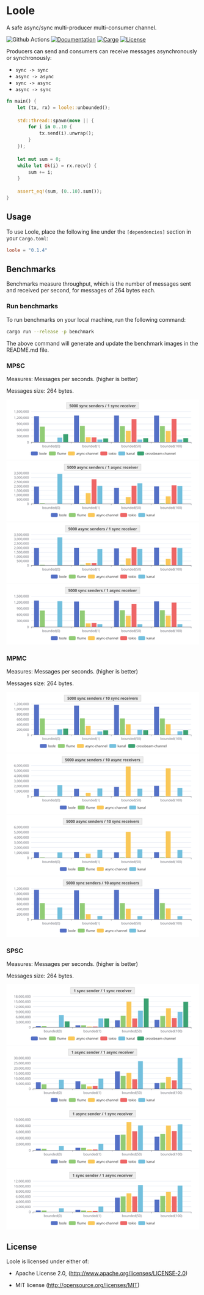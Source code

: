 # Loole

A safe async/sync multi-producer multi-consumer channel.

![Github Actions](https://github.com/mahdi-shojaee/loole/actions/workflows/rust.yml/badge.svg?branch=master)
[![Documentation](https://docs.rs/loole/badge.svg)](https://docs.rs/loole)
[![Cargo](https://img.shields.io/crates/v/loole.svg)](https://crates.io/crates/loole)
[![License](https://img.shields.io/badge/license-MIT%2FApache--2.0-blue.svg)](https://github.com/mahdi-shojaee/loole)

Producers can send and consumers can receive messages asynchronously or synchronously:

- `sync -> sync`
- `async -> async`
- `sync -> async`
- `async -> sync`

```rust
fn main() {
    let (tx, rx) = loole::unbounded();

    std::thread::spawn(move || {
        for i in 0..10 {
            tx.send(i).unwrap();
        }
    });

    let mut sum = 0;
    while let Ok(i) = rx.recv() {
        sum += i;
    }

    assert_eq!(sum, (0..10).sum());
}
```

## Usage

To use Loole, place the following line under the `[dependencies]` section in your `Cargo.toml`:

```toml
loole = "0.1.4"
```

## Benchmarks

Benchmarks measure throughput, which is the number of messages sent and received per second, for messages of 264 bytes each.

### Run benchmarks

To run benchmarks on your local machine, run the following command:

```bash
cargo run --release -p benchmark
```

The above command will generate and update the benchmark images in the README.md file.

### MPSC

Measures: Messages per seconds. (higher is better)

Messages size: 264 bytes.

![MPSC: sync-sync](benchmark/charts/images/mpsc-sync-sync.svg)
![MPSC: async-async](benchmark/charts/images/mpsc-async-async.svg)
![MPSC: async-sync](benchmark/charts/images/mpsc-async-sync.svg)
![MPSC: sync-async](benchmark/charts/images/mpsc-sync-async.svg)

### MPMC

Measures: Messages per seconds. (higher is better)

Messages size: 264 bytes.

![MPMC: sync-sync](benchmark/charts/images/mpmc-sync-sync.svg)
![MPMC: async-async](benchmark/charts/images/mpmc-async-async.svg)
![MPMC: async-sync](benchmark/charts/images/mpmc-async-sync.svg)
![MPMC: sync-async](benchmark/charts/images/mpmc-sync-async.svg)

### SPSC

Measures: Messages per seconds. (higher is better)

Messages size: 264 bytes.

![SPSC: sync-sync](benchmark/charts/images/spsc-sync-sync.svg)
![SPSC: async-async](benchmark/charts/images/spsc-async-async.svg)
![SPSC: async-sync](benchmark/charts/images/spsc-async-sync.svg)
![SPSC: sync-async](benchmark/charts/images/spsc-sync-async.svg)

## License

Loole is licensed under either of:

- Apache License 2.0, (http://www.apache.org/licenses/LICENSE-2.0)

- MIT license (http://opensource.org/licenses/MIT)
